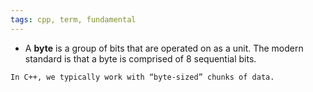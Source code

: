 ```yaml
---
tags: cpp, term, fundamental
---
```


- A **byte** is a group of bits that are operated on as a unit. The modern standard is that a byte is comprised of 8 sequential bits.

```ad-note
In C++, we typically work with “byte-sized” chunks of data.
```